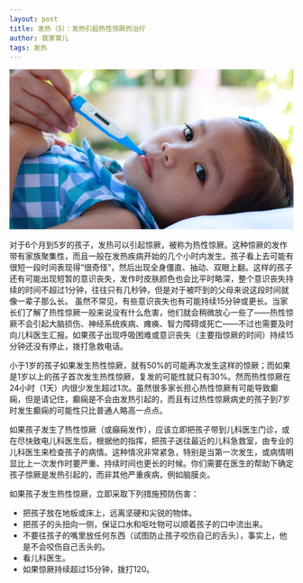 ```yaml
---
layout: post
title: 发热（5）：发热引起热性惊厥的治疗
author: 我家育儿
tags: 发热
---
```

![热性惊厥](images/w6.jpg)

对于6个月到5岁的孩子，发热可以引起惊厥，被称为热性惊厥。这种惊厥的发作带有家族聚集性，而且一般在发热疾病开始的几个小时内发生。孩子看上去可能有很短一段时间表现得“很奇怪”，然后出现全身僵直、抽动、双眼上翻。这样的孩子还有可能出现短暂的意识丧失，发作时皮肤颜色也会比平时略深，整个意识丧失持续的时间不超过1分钟，往往只有几秒钟，但是对于被吓到的父母来说这段时间就像一辈子那么长。 虽然不常见，有些意识丧失也有可能持续15分钟或更长。当家长们了解了热性惊厥一般来说没有什么危害，他们就会稍微放心一些了——热性惊厥不会引起大脑损伤、神经系统疾病、瘫痪、智力障碍或死亡——不过也需要及时向儿科医生汇报。如果孩子出现呼吸困难或意识丧失（主要指惊厥的时间）持续15分钟还没有停止，拨打急救电话。

小于1岁的孩子如果发生热性惊厥，就有50%的可能再次发生这样的惊厥；而如果是1岁以上的孩子首次发生热性惊厥，复发的可能性就只有30%。然而热性惊厥在24小时（1天）内很少发生超过1次。虽然很多家长担心热性惊厥有可能导致癫痫，但是请记住，癫痫是不会由发热引起的，而且有过热性惊厥病史的孩子到7岁时发生癫痫的可能性只比普通人略高一点点。

如果孩子发生了热性惊厥（或癲痫发作），应该立即把孩子带到儿科医生门诊，或在尽快致电儿科医生后，根据他的指挥，把孩子送往最近的儿科急救室，由专业的儿科医生来检查孩子的病情。这种情况非常紧急，特别是当第一次发生，或病情明显比上一次发作时要严重、持续时间也更长的时候。你们需要在医生的帮助下确定孩子惊厥是发热引起的，而非其他严重疾病，例如脑膜炎。

如果孩子发生热性惊厥，立即采取下列措施预防伤害：

* 把孩子放在地板或床上，远离坚硬和尖锐的物体。
* 把孩子的头扭向一侧，保证口水和呕吐物可以顺着孩子的口中流出来。
* 不要往孩子的嘴里放任何东西（试图防止孩子咬伤自己的舌头），事实上，他是不会咬伤自己舌头的。
* 看儿科医生。
* 如果惊厥持续超过15分钟，拨打120。

